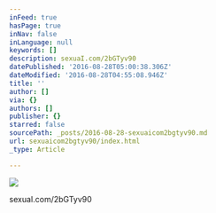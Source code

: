 ```yaml
---
inFeed: true
hasPage: true
inNav: false
inLanguage: null
keywords: []
description: sexuaI.com/2bGTyv90
datePublished: '2016-08-28T05:00:38.306Z'
dateModified: '2016-08-28T04:55:08.946Z'
title: ''
author: []
via: {}
authors: []
publisher: {}
starred: false
sourcePath: _posts/2016-08-28-sexuaicom2bgtyv90.md
url: sexuaicom2bgtyv90/index.html
_type: Article

---
```

![](https://the-grid-user-content.s3-us-west-2.amazonaws.com/934efc9c-a3d6-4917-93a7-f1867f88cc72.jpg)

sexuaI.com/2bGTyv90